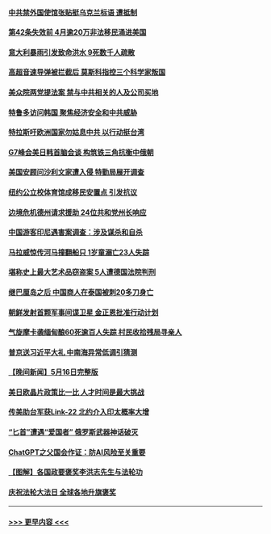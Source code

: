 #### [中共禁外国使馆张贴挺乌克兰标语 遭抵制](../pages/prog202/a103715273.md?t=05180943) 
#### [第42条失效前 4月逾20万非法移民涌进美国](../pages/prog202/a103715114.md?t=05180943) 
#### [意大利暴雨引发致命洪水 9死数千人疏散](../pages/prog202/a103715145.md?t=05180943) 
#### [高超音速导弹被拦截后 莫斯科指控三个科学家叛国](../pages/prog202/a103715130.md?t=05180943) 
#### [美众院两党提法案 禁与中共相关的人及公司买地](../pages/prog202/a103714954.md?t=05180943) 
#### [特鲁多访问韩国 聚焦经济安全和中共威胁](../pages/prog202/a103715038.md?t=05180943) 
#### [特拉斯吁欧洲国家勿姑息中共 以行动挺台湾](../pages/prog202/a103715027.md?t=05180943) 
#### [G7峰会美日韩首脑会谈 构筑铁三角抗衡中俄朝](../pages/prog202/a103714958.md?t=05180943) 
#### [美国安顾问沙利文家遭入侵 特勤局展开调查](../pages/prog202/a103714786.md?t=05180943) 
#### [纽约公立校体育馆成移民安置点 引发抗议](../pages/prog202/a103714770.md?t=05180943) 
#### [边境危机德州请求援助 24位共和党州长响应](../pages/prog202/a103714766.md?t=05180943) 
#### [中国游客印尼遇害案调查：涉及谋杀和自杀](../pages/prog202/a103714773.md?t=05180943) 
#### [马拉威惊传河马撞翻船只 1岁童溺亡23人失踪](../pages/prog202/a103714722.md?t=05180943) 
#### [堪称史上最大艺术品窃盗案 5人遭德国法院判刑](../pages/prog202/a103714719.md?t=05180943) 
#### [继巴厘岛之后 中国商人在泰国被刺20多刀身亡](../pages/prog202/a103714706.md?t=05180943) 
#### [朝鲜发射首颗军事间谍卫星 金正恩批准行动计划](../pages/prog202/a103714703.md?t=05180943) 
#### [气旋摩卡袭缅甸酿60死逾百人失踪 村民收拾残局寻亲人](../pages/prog202/a103714646.md?t=05180943) 
#### [普京送习近平大礼 中南海异常低调引猜测](../pages/prog202/a103714614.md?t=05180943) 
#### [【晚间新闻】5月16日完整版](../pages/prog202/a103714578.md?t=05180943) 
#### [美日欧晶片政策比一比 人才时间是最大挑战](../pages/prog202/a103714612.md?t=05180943) 
#### [传美助台军获Link-22 北约介入印太概率大增](../pages/prog202/a103714573.md?t=05180943) 
#### [“匕首”遭遇“爱国者” 俄罗斯武器神话破灭](../pages/prog202/a103714505.md?t=05180943) 
#### [ChatGPT之父国会作证：防AI风险至关重要](../pages/prog202/a103714425.md?t=05180943) 
#### [【图解】各国政要褒奖李洪志先生与法轮功](../pages/prog202/a103714436.md?t=05180943) 
#### [庆祝法轮大法日 全球各地升旗褒奖](../pages/prog202/a103714359.md?t=05180943) 

----
#### [ >>> 更早内容 <<< ](../indexes/prog202-earlier.md)
